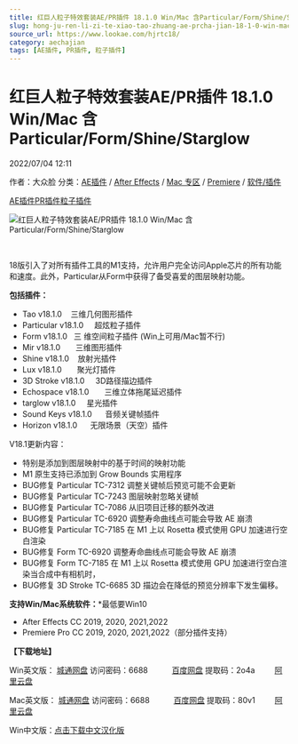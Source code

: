 ```yaml
---
title: 红巨人粒子特效套装AE/PR插件 18.1.0 Win/Mac 含Particular/Form/Shine/Starglow
slug: hong-ju-ren-li-zi-te-xiao-tao-zhuang-ae-prcha-jian-18-1-0-win-mac-han-particular-form-shine-starglow
source_url: https://www.lookae.com/hjrtc18/
category: aechajian
tags: [AE插件, PR插件, 粒子插件]
---
```

# 红巨人粒子特效套装AE/PR插件 18.1.0 Win/Mac 含Particular/Form/Shine/Starglow

2022/07/04 12:11

作者：大众脸
分类：[AE插件](https://www.lookae.com/after-effects/aechajian/) / [After Effects](https://www.lookae.com/after-effects/) / [Mac 专区](https://www.lookae.com/mac-osx/) / [Premiere](https://www.lookae.com/qitarjcj/premierezy/) / [软件/插件](https://www.lookae.com/qitarjcj/)

[AE插件](https://www.lookae.com/tag/ae%e6%8f%92%e4%bb%b6/)[PR插件](https://www.lookae.com/tag/pr%e6%8f%92%e4%bb%b6/)[粒子插件](https://www.lookae.com/tag/%e7%b2%92%e5%ad%90%e6%8f%92%e4%bb%b6/)

![红巨人粒子特效套装AE/PR插件 18.1.0 Win/Mac 含Particular/Form/Shine/Starglow](https://www.lookae.com/wp-content/uploads/2022/04/TRAPCODE-SUITE-18.jpg "红巨人粒子特效套装AE/PR插件 18.1.0 Win/Mac 含Particular/Form/Shine/Starglow-LookAE.com")

[﻿﻿﻿](https://cloud.video.taobao.com//play/u/705956171/p/1/e/6/t/1/326996465763.mp4)

18版引入了对所有插件工具的M1支持，允许用户完全访问Apple芯片的所有功能和速度。此外，Particular从Form中获得了备受喜爱的图层映射功能。

**包括插件：**

* Tao v18.1.0    三维几何图形插件
* Particular v18.1.0     超炫粒子插件
* Form v18.1.0   三 维空间粒子插件 (Win上可用/Mac暂不行)
* Mir v18.1.0       三维图形插件
* Shine v18.1.0    放射光插件
* Lux v18.1.0       聚光灯插件
* 3D Stroke v18.1.0     3D路径描边插件
* Echospace v18.1.0       三维立体拖尾延迟插件
* targlow v18.1.0     星光插件
* Sound Keys v18.1.0      音频关键帧插件
* Horizon v18.1.0      无限场景（天空）插件

V18.1更新内容：

* 特别是添加到图层映射中的基于时间的映射功能
* M1 原生支持已添加到 Grow Bounds 实用程序
* BUG修复 Particular TC-7312 调整关键帧后预览可能不会更新
* BUG修复 Particular TC-7243 图层映射忽略关键帧
* BUG修复 Particular TC-7086 从旧项目迁移的额外改进
* BUG修复 Particular TC-6920 调整寿命曲线点可能会导致 AE 崩溃
* BUG修复 Particular TC-7185 在 M1 上以 Rosetta 模式使用 GPU 加速进行空白渲染
* BUG修复 Form TC-6920 调整寿命曲线点可能会导致 AE 崩溃
* BUG修复 Form TC-7185 在 M1 上以 Rosetta 模式使用 GPU 加速进行空白渲染当合成中有相机时，
* BUG修复 3D Stroke TC-6685 3D 描边会在降低的预览分辨率下发生偏移。

**支持Win/Mac系统软件：**\*最低要Win10

* After Effects CC 2019, 2020, 2021,2022
* Premiere Pro CC 2019, 2020, 2021,2022（部分插件支持）

**【下载地址】**

Win英文版： [城通网盘](https://url70.ctfile.com/f/2827370-608399197-6c6ef6?p=4431) 访问密码：6688           [百度网盘](https://pan.baidu.com/s/1CsurK8oOEqf4_9X-Bsqp_g?pwd=2o4a) 提取码：2o4a         [阿里云盘](https://www.aliyundrive.com/s/CqhRXgwaKfa)

Mac英文版： [城通网盘](https://url70.ctfile.com/f/2827370-608404857-afa7b4?p=4431) 访问密码：6688           [百度网盘](https://pan.baidu.com/s/1fcbsR9tO2mbyqmU99q_yBA?pwd=80v1) 提取码：80v1         [阿里云盘](https://www.aliyundrive.com/s/TJA3dgB9472)

Win中文版：[点击下载中文汉化版](https://www.lookae.com/hjrtc18ch/)
